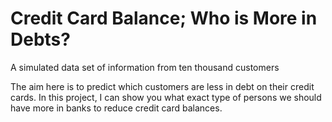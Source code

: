 # Credit Card Balance; Who is More in Debts?
 
A simulated data set of information from ten thousand customers

The aim here is to predict which customers are less in debt on their credit cards. In this project, I can show you what exact type of persons we should have more in banks to reduce credit card balances.
